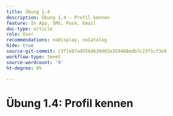```yaml
---
title: Übung 1.4
description: Übung 1.4 - Profil kennen
feature: In App, SMS, Push, Email
doc-type: article
role: User
recommendations: noDisplay, noCatalog
hide: true
source-git-commit: c3f1e87ad556d630d03a359408edb7c23f1cf3e9
workflow-type: tm+mt
source-wordcount: '9'
ht-degree: 0%

---
```



# Übung 1.4: Profil kennen
